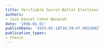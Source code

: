 ```yaml
---
title: Verifiable Secret-Ballot Elections
authors:
- Josh Daniel Cohen Benaloh
date: '1996-01-01'
publishDate: '2025-05-18T16:29:47.665300Z'
publication_types:
- thesis
---
```

